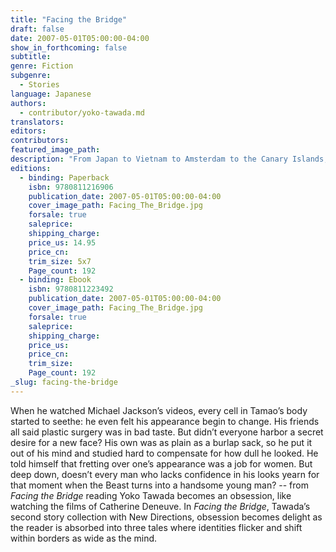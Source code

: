 ```yaml
---
title: "Facing the Bridge"
draft: false
date: 2007-05-01T05:00:00-04:00
show_in_forthcoming: false
subtitle:
genre: Fiction
subgenre:
  - Stories
language: Japanese
authors:
  - contributor/yoko-tawada.md
translators:
editors:
contributors:
featured_image_path:
description: "From Japan to Vietnam to Amsterdam to the Canary Islands, these three new tales by master storyteller Yoko Tawada float between cultures, identities, and the dreamwork of the imagination "
editions:
  - binding: Paperback
    isbn: 9780811216906
    publication_date: 2007-05-01T05:00:00-04:00
    cover_image_path: Facing_The_Bridge.jpg
    forsale: true
    saleprice:
    shipping_charge:
    price_us: 14.95
    price_cn:
    trim_size: 5x7
    Page_count: 192
  - binding: Ebook
    isbn: 9780811223492
    publication_date: 2007-05-01T05:00:00-04:00
    cover_image_path: Facing_The_Bridge.jpg
    forsale: true
    saleprice:
    shipping_charge:
    price_us:
    price_cn:
    trim_size:
    Page_count: 192
_slug: facing-the-bridge
---
```


When he watched Michael Jackson’s videos, every cell in Tamao’s body started to seethe: he even felt his appearance begin to change. His friends all said plastic surgery was in bad taste. But didn’t everyone harbor a secret desire for a new face? His own was as plain as a burlap sack, so he put it out of his mind and studied hard to compensate for how dull he looked. He told himself that fretting over one’s appearance was a job for women. But deep down, doesn’t every man who lacks confidence in his looks yearn for that moment when the Beast turns into a handsome young man? -- from _Facing the Bridge_ reading Yoko Tawada becomes an obsession, like watching the films of Catherine Deneuve. In _Facing the Bridge_, Tawada’s second story collection with New Directions, obsession becomes delight as the reader is absorbed into three tales where identities flicker and shift within borders as wide as the mind.


